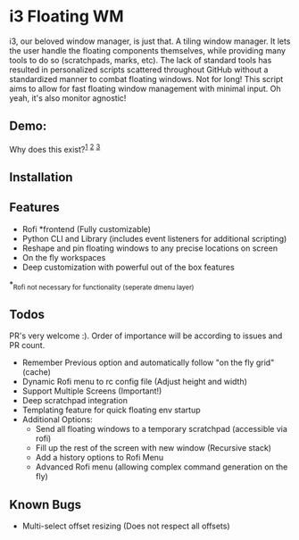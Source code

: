 # i3 Floating WM

i3, our beloved window manager, is just that. A tiling window manager. It lets the user handle the floating components themselves, while providing many tools to do so (scratchpads, marks, etc). The lack of standard tools has resulted in personalized scripts scattered throughout GitHub without a standardized manner to combat floating windows. Not for long! This script aims to allow for fast floating window management with minimal input. Oh yeah, it's also monitor agnostic!

## Demo:

Why does this exist?<sup>[1](https://github.com/i3/i3/issues/1949#issuecomment-142231260)</sup> <sup>[2](https://www.reddit.com/r/i3wm/comments/97hc7u/how_to_move_window_relative_to_display/e4955ff/)</sup> <sup>[3](https://gist.github.com/bhepple/5c43e83e945a42297ba6433ee8ba88ce) </sup>

## Installation

## Features

- Rofi \*frontend (Fully customizable)
- Python CLI and Library (includes event listeners for additional scripting)
- Reshape and pin floating windows to any precise locations on screen
- On the fly workspaces
- Deep customization with powerful out of the box features

\*<sub>Rofi not necessary for functionality (seperate dmenu layer)</sub>

## Todos

PR's very welcome :). Order of importance will be according to issues and PR count.

- Remember Previous option and automatically follow "on the fly grid" (cache)
- Dynamic Rofi menu to rc config file (Adjust height and width)
- Support Multiple Screens (Important!)
- Deep scratchpad integration
- Templating feature for quick floating env startup
- Additional Options:
  - Send all floating windows to a temporary scratchpad (accessible via rofi)
  - Fill up the rest of the screen with new window (Recursive stack)
  - Add a history options to Rofi Menu
  - Advanced Rofi menu (allowing complex command generation on the fly)

## Known Bugs

- Multi-select offset resizing (Does not respect all offsets)
